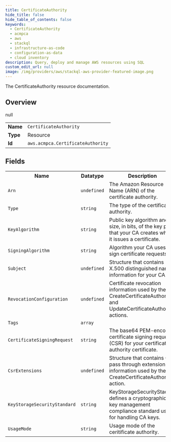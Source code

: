 ```yaml
---
title: CertificateAuthority
hide_title: false
hide_table_of_contents: false
keywords:
  - CertificateAuthority
  - acmpca
  - aws
  - stackql
  - infrastructure-as-code
  - configuration-as-data
  - cloud inventory
description: Query, deploy and manage AWS resources using SQL
custom_edit_url: null
image: /img/providers/aws/stackql-aws-provider-featured-image.png
---
```

The CertificateAuthority resource documentation.

## Overview
<table><tbody>
<tr><td><b>Name</b></td><td><code>CertificateAuthority</code></td></tr>
<tr><td><b>Type</b></td><td>Resource</td></tr>
null
<tr><td><b>Id</b></td><td><code>aws.acmpca.CertificateAuthority</code></td></tr>
</tbody></table>

## Fields
<table><tbody>
<tr><th>Name</th><th>Datatype</th><th>Description</th></tr>
<tr><td><code>Arn</code></td><td><code>undefined</code></td><td>The Amazon Resource Name (ARN) of the certificate authority.</td></tr><tr><td><code>Type</code></td><td><code>string</code></td><td>The type of the certificate authority.</td></tr><tr><td><code>KeyAlgorithm</code></td><td><code>string</code></td><td>Public key algorithm and size, in bits, of the key pair that your CA creates when it issues a certificate.</td></tr><tr><td><code>SigningAlgorithm</code></td><td><code>string</code></td><td>Algorithm your CA uses to sign certificate requests.</td></tr><tr><td><code>Subject</code></td><td><code>undefined</code></td><td>Structure that contains X.500 distinguished name information for your CA.</td></tr><tr><td><code>RevocationConfiguration</code></td><td><code>undefined</code></td><td>Certificate revocation information used by the CreateCertificateAuthority and UpdateCertificateAuthority actions.</td></tr><tr><td><code>Tags</code></td><td><code>array</code></td><td></td></tr><tr><td><code>CertificateSigningRequest</code></td><td><code>string</code></td><td>The base64 PEM-encoded certificate signing request (CSR) for your certificate authority certificate.</td></tr><tr><td><code>CsrExtensions</code></td><td><code>undefined</code></td><td>Structure that contains CSR pass through extension information used by the CreateCertificateAuthority action.</td></tr><tr><td><code>KeyStorageSecurityStandard</code></td><td><code>string</code></td><td>KeyStorageSecurityStadard defines a cryptographic key management compliance standard used for handling CA keys.</td></tr><tr><td><code>UsageMode</code></td><td><code>string</code></td><td>Usage mode of the ceritificate authority.</td></tr>
</tbody></table>
